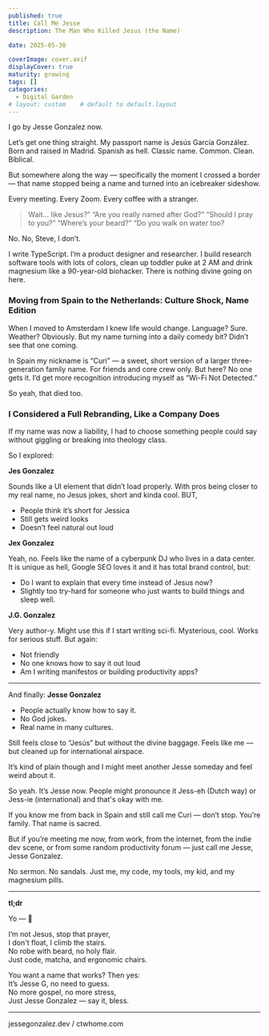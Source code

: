 ```yaml
---
published: true
title: Call Me Jesse
description: The Man Who Killed Jesus (the Name)

date: 2025-05-30

coverImage: cover.avif
displayCover: true
maturity: growing
tags: []
categories:
  - Digital Garden
# layout: custom    # default to default.layout
---
```

<!-- ++ -15  -->

I go by Jesse Gonzalez now.

Let’s get one thing straight. My passport name is Jesús García González. Born and raised in Madrid. Spanish as hell. Classic name. Common. Clean. Biblical.

But somewhere along the way — specifically the moment I crossed a border — that name stopped being a name and turned into an icebreaker sideshow.

Every meeting. Every Zoom. Every coffee with a stranger.

> Wait… like Jesus?”
> “Are you really named after God?”
> “Should I pray to you?”
> “Where’s your beard?”
> “Do you walk on water too?

No. No, Steve, I don’t.

I write TypeScript. I’m a product designer and researcher. I build research software tools with lots of colors, clean up toddler puke at 2 AM and drink magnesium like a 90-year-old biohacker. There is nothing divine going on here.

### Moving from Spain to the Netherlands: Culture Shock, Name Edition

When I moved to Amsterdam I knew life would change. Language? Sure. Weather? Obviously. But my name turning into a daily comedy bit? Didn’t see that one coming.

In Spain my nickname is “Curi” — a sweet, short version of a larger three-generation family name. For friends and core crew only.
But here? No one gets it. I’d get more recognition introducing myself as “Wi-Fi Not Detected.”

So yeah, that died too.

### I Considered a Full Rebranding, Like a Company Does

If my name was now a liability, I had to choose something people could say without giggling or breaking into theology class.

So I explored:

**Jes Gonzalez**

Sounds like a UI element that didn’t load properly. With pros being closer to my real name, no Jesus jokes, short and kinda cool. BUT,

- People think it’s short for Jessica
- Still gets weird looks
- Doesn’t feel natural out loud

**Jex Gonzalez**

Yeah, no. Feels like the name of a cyberpunk DJ who lives in a data center. It is unique as hell, Google SEO loves it and it has total brand control, but:

- Do I want to explain that every time instead of Jesus now?
- Slightly too try-hard for someone who just wants to build things and sleep well.

**J.G. Gonzalez**

Very author-y. Might use this if I start writing sci-fi. Mysterious, cool. Works for serious stuff. But again:

- Not friendly
- No one knows how to say it out loud
- Am I writing manifestos or building productivity apps?

---

And finally: **Jesse Gonzalez**

- People actually know how to say it.
- No God jokes.
- Real name in many cultures.

Still feels close to “Jesús” but without the divine baggage. Feels like me — but cleaned up for international airspace.

It’s kind of plain though and I might meet another Jesse someday and feel weird about it.

So yeah. It’s Jesse now. People might pronounce it Jess-eh (Dutch way) or Jess-ie (international) and that's okay with me.

If you know me from back in Spain and still call me Curi — don’t stop. You’re family. That name is sacred.

But if you’re meeting me now, from work, from the internet, from the indie dev scene, or from some random productivity forum — just call me Jesse, Jesse Gonzalez.

No sermon. No sandals. Just me, my code, my tools, my kid, and my magnesium pills.

---

**tl;dr**

Yo — 🎤

I’m not Jesus, stop that prayer,  
I don't float, I climb the stairs.  
No robe with beard, no holy flair.  
Just code, matcha, and ergonomic chairs.  


You want a name that works? Then yes:   
It’s Jesse G, no need to guess.  
No more gospel, no more stress,  
Just Jesse Gonzalez — say it, bless.  


---

jessegonzalez.dev / ctwhome.com
